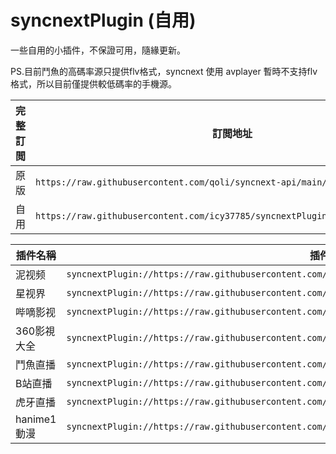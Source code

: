 # syncnextPlugin (自用)

一些自用的小插件，不保證可用，隨緣更新。

PS.目前鬥魚的高碼率源只提供flv格式，syncnext 使用 avplayer 暫時不支持flv格式，所以目前僅提供較低碼率的手機源。

|  完整訂閲  |  訂閲地址  |
| --- | --- |
|原版|`https://raw.githubusercontent.com/qoli/syncnext-api/main/sourcesv3.json`|
|自用|`https://raw.githubusercontent.com/icy37785/syncnextPlugin/main/sourcesv3.json`|

|  插件名稱  |  插件地址  |
| --- | --- |
| 泥视频 | `syncnextPlugin://https://raw.githubusercontent.com/icy37785/syncnextPlugin/main/alpha_v2/nivod.json` |
| 星视界 | `syncnextPlugin://https://raw.githubusercontent.com/icy37785/syncnextPlugin/main/alpha_v2/histar.json` |
| 哔嘀影视 |`syncnextPlugin://https://raw.githubusercontent.com/icy37785/syncnextPlugin/main/alpha_v2/bdys.json`|
| 360影視大全 |`syncnextPlugin://https://raw.githubusercontent.com/icy37785/syncnextPlugin/main/alpha_v2/360kan.json`|
| 鬥魚直播 |`syncnextPlugin://https://raw.githubusercontent.com/icy37785/syncnextPlugin/main/alpha_v2/douyuM.json`|
| B站直播 |`syncnextPlugin://https://raw.githubusercontent.com/icy37785/syncnextPlugin/main/alpha_v2/bili_live.json`|
| 虎牙直播 |`syncnextPlugin://https://raw.githubusercontent.com/icy37785/syncnextPlugin/main/alpha_v2/huya.json`|
| hanime1動漫 |`syncnextPlugin://https://raw.githubusercontent.com/icy37785/syncnextPlugin/main/alpha_v2/hanime1.json`|

